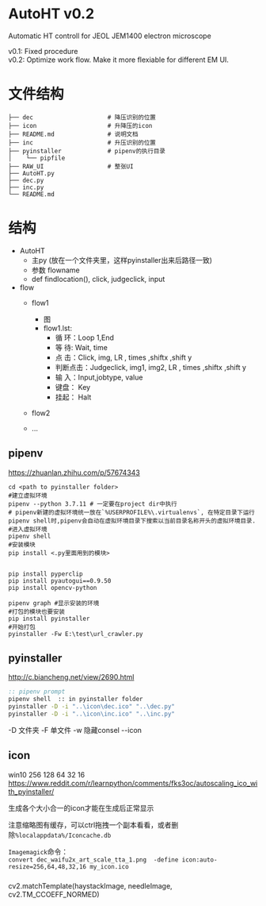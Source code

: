 # AutoHT v0.2
Automatic HT controll for JEOL JEM1400 electron microscope

v0.1: Fixed procedure  
v0.2: Optimize work flow. Make it more flexiable for different EM UI.  

# 文件结构
```
├── dec                     # 降压识别的位置
├── icon                    # 升降压的icon
├── README.md               # 说明文档
├── inc                     # 升压识别的位置
├── pyinstaller             # pipenv的执行目录
│    └── pipfile
├── RAW_UI                  # 整张UI
├── AutoHT.py
├── dec.py
├── inc.py
└── README.md
```

# 结构

- AutoHT
  - 主py (放在一个文件夹里，这样pyinstaller出来后路径一致)
  - 参数 flowname
  - def findlocation(), click, judgeclick, input
- flow
  - flow1
    - 图
    - flow1.lst:
      - 循    环：Loop 1,End
      - 等    待: Wait, time
      - 点    击：Click, img, LR , times ,shiftx ,shift y
      - 判断点击：Judgeclick, img1, img2, LR , times ,shiftx ,shift y
      - 输    入：Input,jobtype, value
      - 键盘： Key 
      - 挂起： Halt


  - flow2
  - ...

## pipenv
https://zhuanlan.zhihu.com/p/57674343


```
cd <path to pyinstaller folder>
#建立虚拟环境
pipenv --python 3.7.11 # 一定要在project dir中执行
# pipenv新建的虚拟环境统一放在`%USERPROFILE%\.virtualenvs`, 在特定目录下运行pipenv shell时,pipenv会自动在虚拟环境目录下搜索以当前目录名称开头的虚拟环境目录.
#进入虚拟环境
pipenv shell
#安装模块
pip install <.py里面用到的模块>


pip install pyperclip
pip install pyautogui==0.9.50
pip install opencv-python

pipenv graph #显示安装的环境
#打包的模块也要安装
pip install pyinstaller
#开始打包
pyinstaller -Fw E:\test\url_crawler.py
```

## pyinstaller

http://c.biancheng.net/view/2690.html


```cmd
:: pipenv prompt
pipenv shell  :: in pyinstaller folder
pyinstaller -D -i "..\icon\dec.ico" "..\dec.py"
pyinstaller -D -i "..\icon\inc.ico" "..\inc.py"
```

-D 文件夹
-F 单文件
-w 隐藏consel
--icon

## icon
win10 256 128 64 32 16
https://www.reddit.com/r/learnpython/comments/fks3oc/autoscaling_ico_with_pyinstaller/

生成各个大小合一的icon才能在生成后正常显示

注意缩略图有缓存，可以ctrl拖拽一个副本看看，或者删除`%localappdata%/Iconcache.db`

`Imagemagick`命令：  
`convert dec_waifu2x_art_scale_tta_1.png  -define icon:auto-resize=256,64,48,32,16 my_icon.ico`


### 
cv2.matchTemplate(haystackImage, needleImage, cv2.TM_CCOEFF_NORMED)